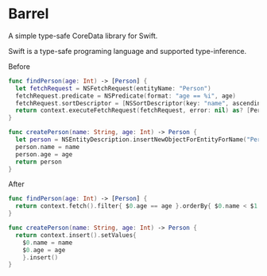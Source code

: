 Barrel
=================

A simple type-safe CoreData library for Swift.

Swift is a type-safe programing language and supported type-inference.

Before
```swift
func findPerson(age: Int) -> [Person] {
  let fetchRequest = NSFetchRequest(entityName: "Person")
  fetchRequest.predicate = NSPredicate(format: "age == %i", age)
  fetchRequest.sortDescriptor = [NSSortDescriptor(key: "name", ascending: true)]
  return context.executeFetchRequest(fetchRequest, error: nil) as? [Person] ?? []
}

func createPerson(name: String, age: Int) -> Person {
  let person = NSEntityDescription.insertNewObjectForEntityForName("Person", inManagedObjectContext: context) as! T
  person.name = name
  person.age = age
  return person
}
```

After
```swift
func findPerson(age: Int) -> [Person] {
  return context.fetch().filter{ $0.age == age }.orderBy{ $0.name < $1.name }.execute().all()
}

func createPerson(name: String, age: Int) -> Person {
  return context.insert().setValues{
    $0.name = name
    $0.age = age
    }.insert()
}
```
